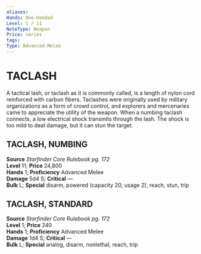 ```yaml
---
aliases: 
Hands: One-Handed
Level: 1 / 11
NoteType: Weapon
Price: varies
tags: 
Type: Advanced-Melee
---
```

# TACLASH
A tactical lash, or taclash as it is commonly called, is a length of nylon cord reinforced with carbon fibers. Taclashes were originally used by military organizations as a form of crowd control, and explorers and mercenaries came to appreciate the utility of the weapon. When a numbing taclash connects, a low electrical shock transmits through the lash. The shock is too mild to deal damage, but it can stun the target.  

##  TACLASH, NUMBING

**Source** _Starfinder Core Rulebook pg. 172_  
**Level** 11; **Price** 24,800  
**Hands** 1; **Proficiency** Advanced Melee  
**Damage** 5d4 S; **Critical** —  
**Bulk** L; **Special** disarm, powered (capacity 20; usage 2), reach, stun, trip

##  TACLASH, STANDARD

**Source** _Starfinder Core Rulebook pg. 172_  
**Level** 1; **Price** 240  
**Hands** 1; **Proficiency** Advanced Melee  
**Damage** 1d4 S; **Critical** —  
**Bulk** L; **Special** analog, disarm, nonlethal, reach, trip